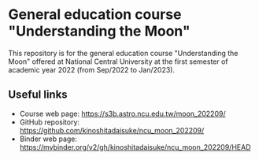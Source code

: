 # General education course "Understanding the Moon" #

This repository is for the general education course "Understanding the Moon" offered at National Central University at the first semester of academic year 2022 (from Sep/2022 to Jan/2023).

## Useful links ##

- Course web page: https://s3b.astro.ncu.edu.tw/moon_202209/
- GitHub repository: https://github.com/kinoshitadaisuke/ncu_moon_202209/
- Binder web page: https://mybinder.org/v2/gh/kinoshitadaisuke/ncu_moon_202209/HEAD
